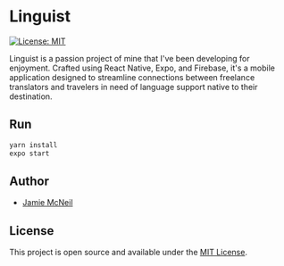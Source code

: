 # Linguist

[![License: MIT](https://img.shields.io/badge/License-MIT-blue.svg)](https://opensource.org/licenses/MIT)

Linguist is a passion project of mine that I've been developing for enjoyment. Crafted using React Native, Expo, and Firebase, it's a mobile application designed to streamline connections between freelance translators and travelers in need of language support native to their destination.

## Run

```bash
yarn install
expo start
```

## Author

- [Jamie McNeil](https://www.jamievmcneil.io)

## License

This project is open source and available under the [MIT License](LICENSE).